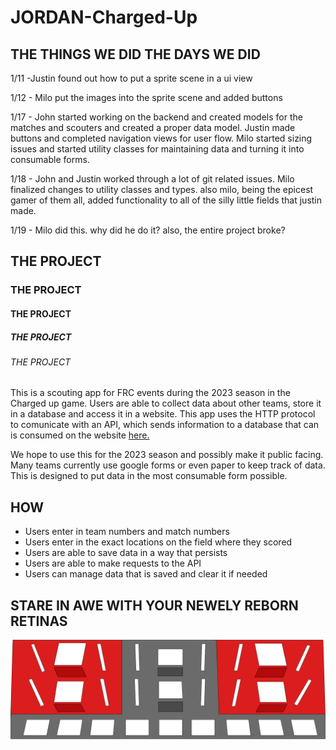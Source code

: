 # JORDAN-Charged-Up

## THE THINGS WE DID THE DAYS WE DID

1/11 -Justin found out how to put a sprite scene in a ui view

1/12 - Milo put the images into the sprite scene and added buttons

1/17 - John started working on the backend and created models for the matches and scouters and created a proper data model. Justin made buttons and completed navigation views for user flow. Milo started sizing issues and started utility classes for maintaining data and turning it into consumable forms.

1/18 - John and Justin worked through a lot of git related issues. Milo finalized changes to utility classes and types. 
also milo, being the epicest gamer of them all, added functionality to all of the silly little fields that justin made.

1/19 - Milo did this. why did he do it? also, the entire project broke?

## THE PROJECT 
### THE PROJECT
#### THE PROJECT
##### THE PROJECT
###### THE PROJECT

This is a scouting app for FRC events during the 2023 season in the Charged up game. Users are able to collect data about other teams, store it in a database and access it in a website. This app uses the HTTP protocol to comunicate with an API, which sends information to a database that can is consumed on the website [here.](https://robotics-scouting.vercel.app/) 

We hope to use this for the 2023 season and possibly make it public facing. Many teams currently use google forms or even paper to keep track of data. This is designed to put data in the most consumable form possible. 

## HOW

- Users enter in team numbers and match numbers
- Users enter in the exact locations on the field where they scored
- Users are able to save data in a way that persists
- Users are able to make requests to the API
- Users can manage data that is saved and clear it if needed

## STARE IN AWE WITH YOUR NEWELY REBORN RETINAS

![goobers](https://github.com/Jbay33/JORDAN-Charged-Up/blob/main/JORDAN%20Charged%20Up/Assets.xcassets/thingie.imageset/thingie.png "1")
